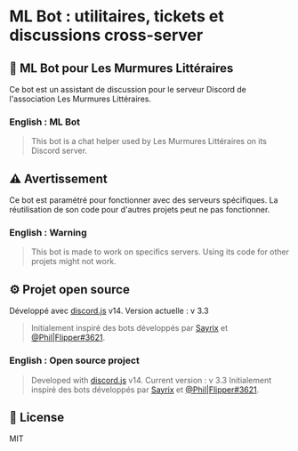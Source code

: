 # ML Bot : utilitaires, tickets et discussions cross-server

## 💬 ML Bot pour Les Murmures Littéraires
Ce bot est un assistant de discussion pour le serveur Discord de l'association Les Murmures Littéraires.
### English : ML Bot  
> This bot is a chat helper used by Les Murmures Littéraires on its Discord server.

## ⚠️ Avertissement
Ce bot est paramétré pour fonctionner avec des serveurs spécifiques.
La réutilisation de son code pour d'autres projets peut ne pas fonctionner.
### English : Warning 
> This bot is made to work on specifics servers. Using its code for other projets might not work.

## ⚙️ Projet open source
Développé avec [discord.js](https://discordjs.guide/) v14. Version actuelle : v 3.3
> Initialement inspiré des bots développés par
>[Sayrix](https://github.com/Sayrix/ticket-bot) et [@Phil|Flipper#3621](https://github.com/FlipperLP/I-SH).

### English : Open source project
> Developed with [discord.js](https://discordjs.guide/) v14. Current version : v 3.3
> Initialement inspiré des bots développés par
> [Sayrix](https://github.com/Sayrix/ticket-bot) et [@Phil|Flipper#3621](https://github.com/FlipperLP/I-SH).

## 📄 License 
MIT
